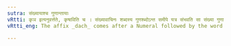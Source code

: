 ```yaml
---
sutra: संख्यायाश्च गुणान्तायाः
vRtti: कृञ इत्यनुवर्त्तते, कृषाविति च । संख्यावाचिनः शब्दस्य गुणश्ब्दोऽन्त समीपे यत्र संभवति सा संख्या गुणान्तेत्युच्यते । तादृशात्प्रातिपदिकात्कृषावभिधेयायां डाच् प्रत्ययो भवति कृञो योगे ॥
vRtti_eng: The affix _dach_ comes after a Numeral followed by the word _guna_, the sense being to plough so many times.

---
```

